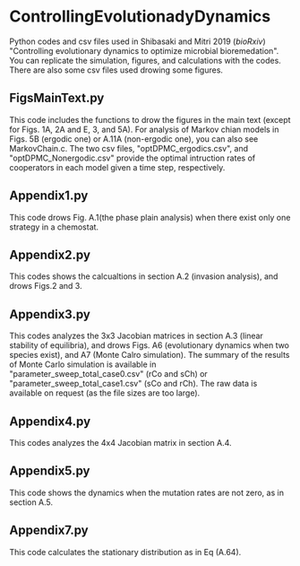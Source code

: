 # ControllingEvolutionadyDynamics
Python codes and csv files used in Shibasaki and Mitri 2019 (*bioRxiv*) "Controlling evolutionary dynamics to optimize microbial bioremedation".
You can replicate the simulation, figures, and calculations with the codes. 
There are also some csv files used drowing some figures.

## FigsMainText.py
This code includes the functions to drow the figures in the main text (except for Figs. 1A, 2A and E, 3, and 5A).
For analysis of Markov chian models in Figs. 5B (ergodic one) or A.11A (non-ergodic one), you can also see MarkovChain.c. The two csv files, "optDPMC_ergodics.csv", and "optDPMC_Nonergodic.csv" provide the optimal intruction rates of cooperators in each model given a time step, respectively. 

## Appendix1.py
This code drows Fig. A.1(the phase plain analysis) when there exist only one strategy in a chemostat.

## Appendix2.py
This codes shows the calcualtions in section A.2 (invasion analysis), and drows Figs.2 and 3.

## Appendix3.py
This codes analyzes the 3x3 Jacobian matrices in section A.3 (linear stability of equilibria), and drows Figs. A6 (evolutionary dynamics when two species exist), and A7 (Monte Calro simulation). The summary of the results of Monte Carlo simulation is available in "parameter_sweep_total_case0.csv" (rCo and sCh) or "parameter_sweep_total_case1.csv" (sCo and rCh). The raw data is available on request (as the file sizes are too large).

## Appendix4.py
This codes analyzes the 4x4 Jacobian matrix in section A.4.

## Appendix5.py
This code shows the dynamics when the mutation rates are not zero, as in section A.5.

## Appendix7.py
This code calculates the stationary distribution as in Eq (A.64).

